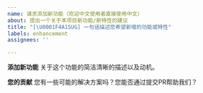 ```yaml
---
name: 请求添加新功能（欢迎中文使用者直接使用中文）
about: 提出一个关于本项目新功能/新特性的建议
title: "[\U0001F4A1SUG] 一句话描述您希望新增的功能或特性"
labels: enhancement
assignees: ''

---
```


**添加新功能**
关于这个功能的简洁清晰的描述以及动机。

**您的贡献**
您有一些可能的解决方案吗？您能否通过提交PR帮助我们？